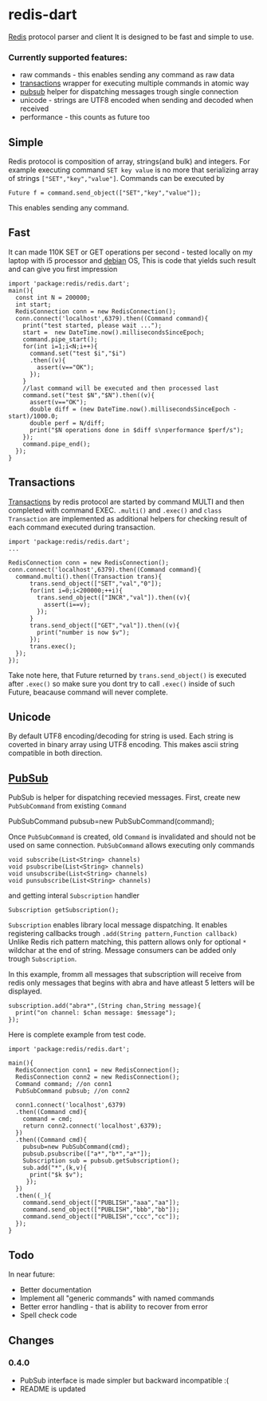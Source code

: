 redis-dart
============

[Redis](http://redis.io/) protocol  parser and client
It is designed to be fast and simple to use.

### Currently supported features:

* raw commands - this enables sending any command as raw data 
* [transactions](http://redis.io/topics/transactions) wrapper for executing multiple commands in atomic way
* [pubsub](http://redis.io/topics/pubsub) helper for dispatching messages trough single connection 
* unicode - strings are UTF8 encoded when sending and decoded when received 
* performance - this counts as future too

## Simple

Redis protocol is composition of array, strings(and bulk) and integers.
For example executing command `SET key value` is no more that serializing
array of strings `["SET","key","value"]`. Commands can be executed by

    Future f = command.send_object(["SET","key","value"]);

This enables sending any command.

## Fast

It can made  110K SET or GET operations per second - 
tested locally on my laptop with i5 processor and [debian](https://www.debian.org/) OS,
This is code that yields such result and can give you first impression

    import 'package:redis/redis.dart';
    main(){
      const int N = 200000;
      int start;
      RedisConnection conn = new RedisConnection();
      conn.connect('localhost',6379).then((Command command){
        print("test started, please wait ...");
        start =  new DateTime.now().millisecondsSinceEpoch;
        command.pipe_start();
        for(int i=1;i<N;i++){ 
          command.set("test $i","$i")
          .then((v){
            assert(v=="OK");
          });
        }
        //last command will be executed and then processed last
        command.set("test $N","$N").then((v){
          assert(v=="OK"); 
          double diff = (new DateTime.now().millisecondsSinceEpoch - start)/1000.0;
          double perf = N/diff;
          print("$N operations done in $diff s\nperformance $perf/s");
        });
        command.pipe_end();
      });
    }


## Transactions

[Transactions](http://redis.io/topics/transactions) by redis protocol are started by command MULTI and then completed with command EXEC.
`.multi()` and `.exec()` and `class Transaction` are implemented as
additional helpers for checking result of each command executed during transaction.

    import 'package:redis/redis.dart';
    ...
    
    RedisConnection conn = new RedisConnection();
    conn.connect('localhost',6379).then((Command command){    
      command.multi().then((Transaction trans){
          trans.send_object(["SET","val","0"]);
          for(int i=0;i<200000;++i){
            trans.send_object(["INCR","val"]).then((v){
              assert(i==v);
            });
          }
          trans.send_object(["GET","val"]).then((v){
            print("number is now $v");
          });
          trans.exec();
      });
    });

Take note here, that Future returned by `trans.send_object()` is executed after 
`.exec()` so make sure you dont try to call `.exec()` inside of such Future, beacause
command will never complete. 



## Unicode

By default UTF8 encoding/decoding for string is used. Each string is coverted in binary 
array using UTF8 encoding. This makes ascii string compatible in both direction.


## [PubSub](http://redis.io/topics/pubsub)

PubSub is helper for dispatching recevied messages. 
First, create new `PubSubCommand` from existing `Command`

   PubSubCommand pubsub=new PubSubCommand(command);

Once `PubSubCommand` is created, old `Command` is invalidated and should not be used
on same connection. `PubSubCommand` allows executing only commands

    void subscribe(List<String> channels) 
    void psubscribe(List<String> channels)
    void unsubscribe(List<String> channels)
    void punsubscribe(List<String> channels)

and getting interal `Subscription` handler

    Subscription getSubscription();
      
`Subscription` enables library local message dispatching.
It enables registering callbacks trough `.add(String pattern,Function callback)`
Unlike Redis rich pattern matching, this pattern allows only for optional `*` wildchar
at the end of string. Message consumers can be added only trough `Subscription`.

In this example, fromm all messages that subscription will receive from redis
only messages that begins with abra and have atleast 5 letters will be displayed.

    subscription.add("abra*",(String chan,String message){
      print("on channel: $chan message: $message");
    });

 Here is complete example from test code.
 
    import 'package:redis/redis.dart';
    
    main(){
      RedisConnection conn1 = new RedisConnection();
      RedisConnection conn2 = new RedisConnection();
      Command command; //on conn1
      PubSubCommand pubsub; //on conn2
      
      conn1.connect('localhost',6379)
      .then((Command cmd){
        command = cmd;
        return conn2.connect('localhost',6379);
      })
      .then((Command cmd){ 
        pubsub=new PubSubCommand(cmd);
        pubsub.psubscribe(["a*","b*","a*"]);
        Subscription sub = pubsub.getSubscription();
        sub.add("*",(k,v){
          print("$k $v");
         });
      })
      .then((_){ 
        command.send_object(["PUBLISH","aaa","aa"]);
        command.send_object(["PUBLISH","bbb","bb"]);
        command.send_object(["PUBLISH","ccc","cc"]); 
      });
    }
    
## Todo 
In near future:

- Better documentation
- Implement all "generic commands" with named commands
- Better error handling - that is ability to recover from error
- Spell check code

## Changes

### 0.4.0

- PubSub interface is made simpler but backward incompatible :(
- README is updated
  
